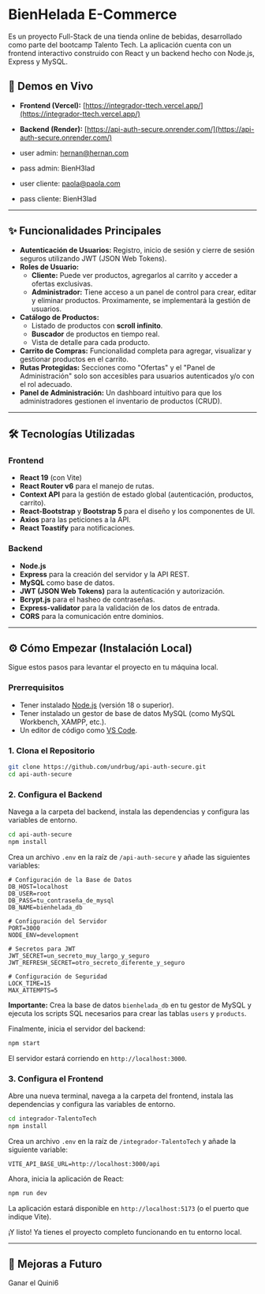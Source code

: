 # BienHelada E-Commerce

Es un proyecto Full-Stack de una tienda online de bebidas, desarrollado como parte del bootcamp Talento Tech. La aplicación cuenta con un frontend interactivo construido con React y un backend hecho con Node.js, Express y MySQL.

## 🚀 Demos en Vivo

*   **Frontend (Vercel):** [https://integrador-ttech.vercel.app/](https://integrador-ttech.vercel.app/)
*   **Backend (Render):** [https://api-auth-secure.onrender.com/](https://api-auth-secure.onrender.com/)
*   user admin: hernan@hernan.com
*   pass admin: BienH3lad

*   user cliente: paola@paola.com
*   pass cliente: BienH3lad

---

## ✨ Funcionalidades Principales

*   **Autenticación de Usuarios:** Registro, inicio de sesión y cierre de sesión seguros utilizando JWT (JSON Web Tokens).
*   **Roles de Usuario:**
    *   **Cliente:** Puede ver productos, agregarlos al carrito y acceder a ofertas exclusivas.
    *   **Administrador:** Tiene acceso a un panel de control para crear, editar y eliminar productos. Proximamente, se implementará la gestión de usuarios.
*   **Catálogo de Productos:**
    *   Listado de productos con **scroll infinito**.
    *   **Buscador** de productos en tiempo real.
    *   Vista de detalle para cada producto.
*   **Carrito de Compras:** Funcionalidad completa para agregar, visualizar y gestionar productos en el carrito.
*   **Rutas Protegidas:** Secciones como "Ofertas" y el "Panel de Administración" solo son accesibles para usuarios autenticados y/o con el rol adecuado.
*   **Panel de Administración:** Un dashboard intuitivo para que los administradores gestionen el inventario de productos (CRUD).

---

## 🛠️ Tecnologías Utilizadas

### Frontend
*   **React 19** (con Vite)
*   **React Router v6** para el manejo de rutas.
*   **Context API** para la gestión de estado global (autenticación, productos, carrito).
*   **React-Bootstrap** y **Bootstrap 5** para el diseño y los componentes de UI.
*   **Axios** para las peticiones a la API.
*   **React Toastify** para notificaciones.

### Backend
*   **Node.js**
*   **Express** para la creación del servidor y la API REST.
*   **MySQL** como base de datos.
*   **JWT (JSON Web Tokens)** para la autenticación y autorización.
*   **Bcrypt.js** para el hasheo de contraseñas.
*   **Express-validator** para la validación de los datos de entrada.
*   **CORS** para la comunicación entre dominios.

---

## ⚙️ Cómo Empezar (Instalación Local)

Sigue estos pasos para levantar el proyecto en tu máquina local.

### Prerrequisitos
*   Tener instalado [Node.js](https://nodejs.org/) (versión 18 o superior).
*   Tener instalado un gestor de base de datos MySQL (como MySQL Workbench, XAMPP, etc.).
*   Un editor de código como [VS Code](https://code.visualstudio.com/).

### 1. Clona el Repositorio
```bash
git clone https://github.com/undrbug/api-auth-secure.git
cd api-auth-secure
```

### 2. Configura el Backend
Navega a la carpeta del backend, instala las dependencias y configura las variables de entorno.

```bash
cd api-auth-secure
npm install
```

Crea un archivo `.env` en la raíz de `/api-auth-secure` y añade las siguientes variables:

```env
# Configuración de la Base de Datos
DB_HOST=localhost
DB_USER=root
DB_PASS=tu_contraseña_de_mysql
DB_NAME=bienhelada_db

# Configuración del Servidor
PORT=3000
NODE_ENV=development

# Secretos para JWT
JWT_SECRET=un_secreto_muy_largo_y_seguro
JWT_REFRESH_SECRET=otro_secreto_diferente_y_seguro

# Configuración de Seguridad
LOCK_TIME=15
MAX_ATTEMPTS=5
```

**Importante:** Crea la base de datos `bienhelada_db` en tu gestor de MySQL y ejecuta los scripts SQL necesarios para crear las tablas `users` y `products`.

Finalmente, inicia el servidor del backend:
```bash
npm start
```
El servidor estará corriendo en `http://localhost:3000`.

### 3. Configura el Frontend
Abre una nueva terminal, navega a la carpeta del frontend, instala las dependencias y configura las variables de entorno.

```bash
cd integrador-TalentoTech
npm install
```

Crea un archivo `.env` en la raíz de `/integrador-TalentoTech` y añade la siguiente variable:

```env
VITE_API_BASE_URL=http://localhost:3000/api
```

Ahora, inicia la aplicación de React:
```bash
npm run dev
```
La aplicación estará disponible en `http://localhost:5173` (o el puerto que indique Vite).

¡Y listo! Ya tienes el proyecto completo funcionando en tu entorno local.

---

## 🔮 Mejoras a Futuro
Ganar el Quini6